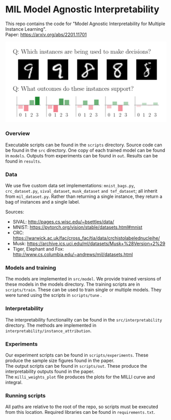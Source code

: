 # MIL Model Agnostic Interpretability

This repo contains the code for "Model Agnostic Interpretability for Multiple Instance Learning".  
Paper: https://arxiv.org/abs/2201.11701

![main_img](./repo_img.png)

### Overview

Executable scripts can be found in the `scripts` directory.
Source code can be found in the `src` directory.
One copy of each trained model can be found in `models`.
Outputs from experiments can be found in `out`.
Results can be found in `results`.

### Data

We use five custom data set implementations:
`mnist_bags.py`, `crc_dataset.py`, `sival_dataset`, `musk_dataset` `and tef_dataset`; 
all inherit from `mil_dataset.py`. 
Rather than returning a single instance, they return a bag of instances and a single label.

Sources:
* SIVAL: http://pages.cs.wisc.edu/~bsettles/data/
* MNIST: https://pytorch.org/vision/stable/datasets.html#mnist
* CRC: https://warwick.ac.uk/fac/cross_fac/tia/data/crchistolabelednucleihe/
* Musk: https://archive.ics.uci.edu/ml/datasets/Musk+%28Version+2%29
* Tiger, Elephant and Fox: http://www.cs.columbia.edu/~andrews/mil/datasets.html


### Models and training

The models are implemented in `src/model`.
We provide trained versions of these models in the models directory.
The training scripts are in `scripts/train`.
These can be used to train single or multiple models.
They were tuned using the scripts in `scripts/tune` .

### Interpretability

The interpretability functionality can be found in the `src/interpretability` directory.
The methods are implemented in `interpretability/instance_attribution`.

### Experiments

Our experiment scripts can be found in `scripts/experiments`.
These produce the sample size figures found in the paper.  
The output scripts can be found in `scripts/out`.
These produce the interpretability outputs found in the paper.  
The `milli_weights_plot` file produces the plots for the MILLI curve and integral.

### Running scripts

All paths are relative to the root of the repo, so scripts must be executed from this location.
Required libraries can be found in `requirements.txt`.
